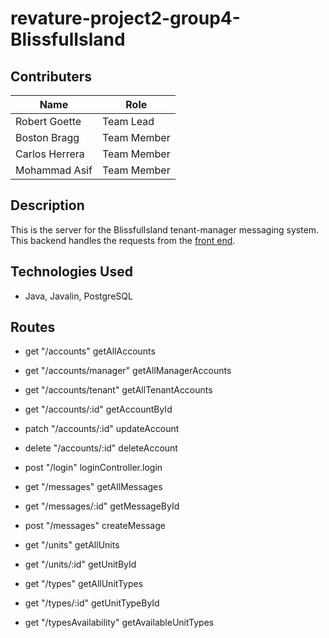 # revature-project2-group4-BlissfulIsland

## Contributers
| Name          | Role         |
|---------------|--------------|
| Robert Goette | Team Lead    |
| Boston Bragg  | Team Member  |
| Carlos Herrera| Team Member  |
| Mohammad Asif | Team Member  |

## Description
This is the server for the BlissfulIsland tenant-manager messaging system. This backend handles the requests from the [front end](https://2105batch-project2-group4.s3.us-east-2.amazonaws.com/index.html).

## Technologies Used
- Java, Javalin, PostgreSQL

## Routes 
- get "/accounts"  getAllAccounts
- get "/accounts/manager" getAllManagerAccounts
- get "/accounts/tenant" getAllTenantAccounts
- get "/accounts/:id" getAccountById
- patch "/accounts/:id" updateAccount
- delete "/accounts/:id" deleteAccount

- post "/login" loginController.login

- get "/messages" getAllMessages
- get "/messages/:id" getMessageById
- post "/messages" createMessage

- get "/units" getAllUnits
- get "/units/:id" getUnitById

- get "/types" getAllUnitTypes
- get "/types/:id" getUnitTypeById
- get "/typesAvailability" getAvailableUnitTypes
